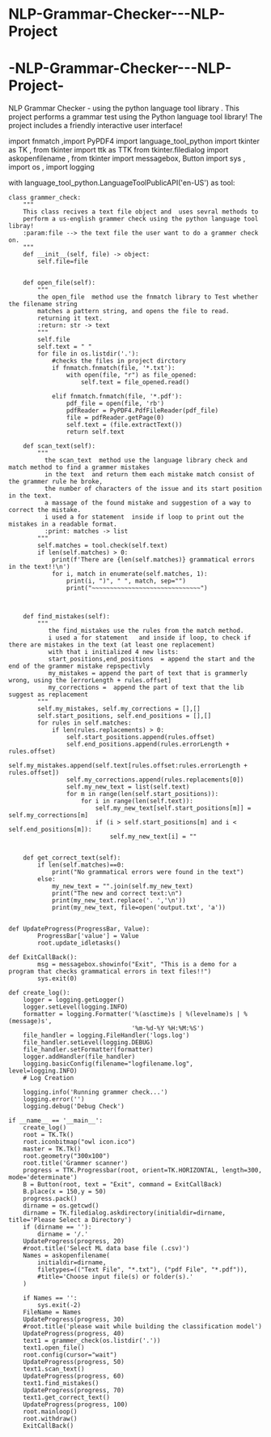 # NLP-Grammar-Checker---NLP-Project
# -NLP-Grammar-Checker---NLP-Project-
 NLP Grammar Checker - using the python language tool library . 
This project performs a grammar test  using the Python language tool library!
The project includes a friendly interactive user interface!


import fnmatch ,import PyPDF4
import language_tool_python
import tkinter as TK , from tkinter import ttk as TTK
from tkinter.filedialog import askopenfilename , from tkinter import messagebox, Button
import sys , import os , import logging

with language_tool_python.LanguageToolPublicAPI('en-US') as tool:


    class grammer_check:
        """
        This class recives a text file object and  uses sevral methods to
        perform a us-english grammer check using the python language tool libray!
        :param:file --> the text file the user want to do a grammer check on.
        """
        def __init__(self, file) -> object:
            self.file=file


        def open_file(self):
            """
            the open_file  method use the fnmatch library to Test whether the filename string
            matches a pattern string, and opens the file to read.
            returning it text.
            :return: str -> text
            """
            self.file
            self.text = " "
            for file in os.listdir('.'):
                #checks the files in project dirctory
                if fnmatch.fnmatch(file, '*.txt'):
                    with open(file, "r") as file_opened:
                        self.text = file_opened.read()

                elif fnmatch.fnmatch(file, '*.pdf'):
                    pdf_file = open(file, 'rb')
                    pdfReader = PyPDF4.PdfFileReader(pdf_file)
                    file = pdfReader.getPage(0)
                    self.text = (file.extractText())
                    return self.text

        def scan_text(self):
            """
              the scan_text  method use the language library check and match method to find a grammer mistakes
              in the text  and return them each mistake match consist of the grammer rule he broke,
              the number of characters of the issue and its start position in the text.
              a massage of the found mistake and suggestion of a way to correct the mistake.
              i used a for statement  inside if loop to print out the mistakes in a readable format.
              :print: matches -> list
            """
            self.matches = tool.check(self.text)
            if len(self.matches) > 0:
                print(f'There are {len(self.matches)} grammatical errors in the text!!\n')
                for i, match in enumerate(self.matches, 1):
                    print(i, ")", " ", match, sep="")
                    print("~~~~~~~~~~~~~~~~~~~~~~~~~~~~~~")



        def find_mistakes(self):
            """
               the find_mistakes use the rules from the match method.
               i used a for statement   and inside if loop, to check if there are mistakes in the text (at least one replacement)
               with that i initialized 4 new lists:
               start_positions,end_positions  = append the start and the end of the grammer mistake repspectivly
               my_mistakes = append the part of text that is grammerly wrong, using the [errorLength + rules.offset]
               my_corrections =  append the part of text that the lib suggest as replacement
            """
            self.my_mistakes, self.my_corrections = [],[]
            self.start_positions, self.end_positions = [],[]
            for rules in self.matches:
                if len(rules.replacements) > 0:
                    self.start_positions.append(rules.offset)
                    self.end_positions.append(rules.errorLength + rules.offset)
                    self.my_mistakes.append(self.text[rules.offset:rules.errorLength + rules.offset])
                    self.my_corrections.append(rules.replacements[0])
                    self.my_new_text = list(self.text)
                    for m in range(len(self.start_positions)):
                        for i in range(len(self.text)):
                            self.my_new_text[self.start_positions[m]] = self.my_corrections[m]
                            if (i > self.start_positions[m] and i < self.end_positions[m]):
                                self.my_new_text[i] = ""


        def get_correct_text(self):
            if len(self.matches)==0:
                print("No grammatical errors were found in the text")
            else:
                my_new_text = "".join(self.my_new_text)
                print("The new and correct text:\n")
                print(my_new_text.replace('. ','\n'))
                print(my_new_text, file=open('output.txt', 'a'))


    def UpdateProgress(ProgressBar, Value):
            ProgressBar['value'] = Value
            root.update_idletasks()

    def ExitCallBack():
            msg = messagebox.showinfo("Exit", "This is a demo for a program that checks grammatical errors in text files!!")
            sys.exit(0)

    def create_log():
        logger = logging.getLogger()
        logger.setLevel(logging.INFO)
        formatter = logging.Formatter('%(asctime)s | %(levelname)s | %(message)s',
                                      '%m-%d-%Y %H:%M:%S')
        file_handler = logging.FileHandler('logs.log')
        file_handler.setLevel(logging.DEBUG)
        file_handler.setFormatter(formatter)
        logger.addHandler(file_handler)
        logging.basicConfig(filename="logfilename.log", level=logging.INFO)
        # Log Creation

        logging.info('Running grammer check...')
        logging.error('')
        logging.debug('Debug Check')

    if __name__ == '__main__':
        create_log()
        root = TK.Tk()
        root.iconbitmap("owl icon.ico")
        master = TK.Tk()
        root.geometry("300x100")
        root.title('Grammer scanner')
        progress = TTK.Progressbar(root, orient=TK.HORIZONTAL, length=300, mode='determinate')
        B = Button(root, text = "Exit", command = ExitCallBack)
        B.place(x = 150,y = 50)
        progress.pack()
        dirname = os.getcwd()
        dirname = TK.filedialog.askdirectory(initialdir=dirname, title='Please Select a Directory')
        if (dirname == ''):
            dirname = '/.'
        UpdateProgress(progress, 20)
        #root.title('Select ML data base file (.csv)')
        Names = askopenfilename(
            initialdir=dirname,
            filetypes=(("Text File", "*.txt"), ("pdf File", "*.pdf")),
            #title='Choose input file(s) or folder(s).'
        )

        if Names == '':
            sys.exit(-2)
        FileName = Names
        UpdateProgress(progress, 30)
        #root.title('please wait while building the classification model')
        UpdateProgress(progress, 40)
        text1 = grammer_check(os.listdir('.'))
        text1.open_file()
        root.config(cursor="wait")
        UpdateProgress(progress, 50)
        text1.scan_text()
        UpdateProgress(progress, 60)
        text1.find_mistakes()
        UpdateProgress(progress, 70)
        text1.get_correct_text()
        UpdateProgress(progress, 100)
        root.mainloop()
        root.withdraw()
        ExitCallBack()
       

